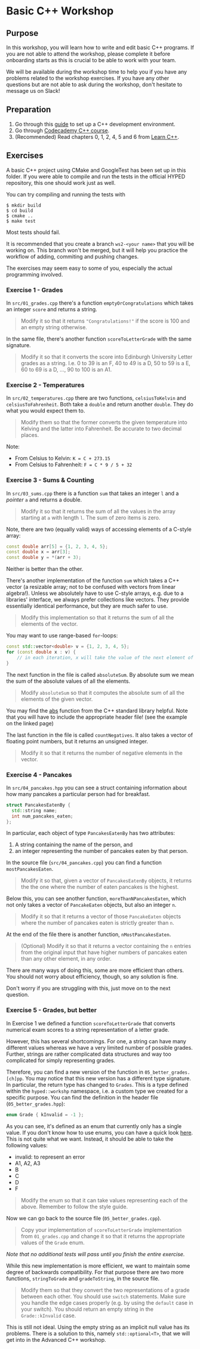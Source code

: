 # Basic C++ Workshop

## Purpose

In this workshop, you will learn how to write and edit basic C++ programs.
If you are not able to attend the workshop, please complete it before onboarding starts as this is crucial to be able to work with your team.

We will be available during the workshop time to help you if you have any problems related to the workshop exercises.
If you have any other questions but are not able to ask during the workshop, don't hesitate to message us on Slack!

## Preparation

1. Go through this [guide](https://github.com/Hyp-ed/hyped-2022/wiki/CPP-Getting-Started) to set up a C++ development environment.
2. Go through [Codecademy C++ course](https://www.codecademy.com/learn/learn-c-plus-plus).
3. (Recommended) Read chapters 0, 1, 2, 4, 5 and 6 from [Learn C++](https://www.learncpp.com/).

## Exercises

A basic C++ project using CMake and GoogleTest has been set up in this folder.
If you were able to compile and run the tests in the official HYPED repository, this one should work just as well.

You can try compiling and running the tests with

```
$ mkdir build
$ cd build
$ cmake ..
$ make test
```

Most tests should fail.

It is recommended that you create a branch `ws2-<your name>` that you will be working on.
This branch won't be merged, but it will help you practice the workflow of adding, commiting and pushing changes.

The exercises may seem easy to some of you, especially the actual programming involved.

### Exercise 1 - Grades

In `src/01_grades.cpp` there's a function `emptyOrCongratulations` which takes an integer `score` and returns a string.

> Modify it so that it returns `"Congratulations!"` if the score is 100 and an empty string otherwise.

In the same file, there's another function `scoreToLetterGrade` with the same signature.

> Modify it so that it converts the score into Edinburgh University Letter grades as a string. I.e. 0 to 39 is an F, 40 to 49 is a D, 50 to 59 is a E, 60 to 69 is a D, ..., 90 to 100 is an A1.

### Exercise 2 - Temperatures

In `src/02_temperatures.cpp` there are two functions, `celsiusToKelvin` and `celsiusToFahrenheit`. Both take a `double` and return another `double`.
They do what you would expect them to.

> Modify them so that the former converts the given temperature into Kelving and the latter into Fahrenheit. Be accurate to two decimal places.

Note:

- From Celsius to Kelvin: `K = C + 273.15`
- From Celsius to Fahrenheit: `F = C * 9 / 5 + 32`

### Exercise 3 - Sums & Counting

In `src/03_sums.cpp` there is a function `sum` that takes an integer `l` and a _pointer_ `a` and returns a double.

> Modify it so that it returns the sum of all the values in the array starting at `a` with length `l`. The sum of zero items is zero.

Note, there are two (equally valid) ways of accessing elements of a C-style array:

```cpp
const double arr[5] = {1, 2, 3, 4, 5};
const double x = arr[3];
const double y = *(arr + 3);
```

Neither is better than the other.

There's another implementation of the function `sum` which takes a C++ vector (a resizable array; not to be confused with vectors from linear algebra!).
Unless we absolutely have to use C-style arrays, e.g. due to a libraries' interface, we always prefer collections like vectors.
They provide essentially identical performance, but they are much safer to use.

> Modify this implementation so that it returns the sum of all the elements of the vector.

You may want to use range-based `for`-loops:

```cpp
const std::vector<double> v = {1, 2, 3, 4, 5};
for (const double x : v) {
    // in each iteration, x will take the value of the next element of v
}
```

The next function in the file is called `absoluteSum`.
By absolute sum we mean the sum of the absolute values of all the elements.

> Modify `absoluteSum` so that it computes the absolute sum of all the elements of the given vector.

You may find the [abs](https://www.cplusplus.com/reference/cmath/abs/) function from the C++ standard library helpful.
Note that you will have to include the appropriate header file! (see the example on the linked page)

The last function in the file is called `countNegatives`.
It also takes a vector of floating point numbers, but it returns an unsigned integer.

> Modify it so that it returns the number of negative elements in the vector.

### Exercise 4 - Pancakes

In `src/04_pancakes.hpp` you can see a struct containing information about how many pancakes a particular person had for breakfast.

```cpp
struct PancakesEatenBy {
  std::string name;
  int num_pancakes_eaten;
};
```

In particular, each object of type `PancakesEatenBy` has two attributes:

1. A string containing the name of the person, and
2. an integer representing the number of pancakes eaten by that person.

In the source file (`src/04_pancakes.cpp`) you can find a function `mostPancakesEaten`.

> Modify it so that, given a vector of `PancakesEatenBy` objects, it returns the the one where the number of eaten pancakes is the highest.

Below this, you can see another function, `moreThanNPancakesEaten`, which not only takes a vector of `PancakeEaten` objects, but also an integer `n`.

> Modify it so that it returns a vector of those `PancakeEaten` objects where the number of pancakes eaten is strictly greater than `n`.

At the end of the file there is another function, `nMostPancakesEaten`.

> (Optional) Modify it so that it returns a vector containing the `n` entries from the original input that have higher numbers of pancakes eaten than any other element, in any order. 

There are many ways of doing this, some are more efficient than others.
You should not worry about efficiency, though, so any solution is fine.

Don't worry if you are struggling with this, just move on to the next question.

### Exercise 5 - Grades, but better

In Exercise 1 we defined a function `scoreToLetterGrade` that converts numerical exam scores to a string representation of a letter grade.

However, this has several shortcomings.
For one, a string can have many different values whereas we have a very limited number of possible grades.
Further, strings are rather complicated data structures and way too complicated for simply representing grades.

Therefore, you can find a new version of the function in `05_better_grades.[ch]pp`. 
You may notice that this new version has a different type signature.
In particular, the return type has changed to `Grades`.
This is a type defined within the `hyped::workshp` namespace, i.e. a custom type we created for a specific purpose.
You can find the definition in the header file (`05_better_grades.hpp`):

```cpp
enum Grade { kInvalid = -1 };
```

As you can see, it's defined as an enum that currently only has a single value.
If you don't know how to use enums, you can have a quick look [here](https://www.tutorialspoint.com/how-to-use-enums-in-cplusplus).
This is not quite what we want.
Instead, it should be able to take the following values:

- invalid: to represent an error
- A1, A2, A3
- B
- C
- D
- F

> Modify the enum so that it can take values representing each of the above. Remember to follow the style guide.

Now we can go back to the source file (`05_better_grades.cpp`).

> Copy your implementation of `scoreToLetterGrade` implementation from `01_grades.cpp` and change it so that it returns the appropriate values of the `Grade` enum.

*Note that no additional tests will pass until you finish the entire exercise.*

While this new implementation is more efficient, we want to maintain some degree of backwards compatibility.
For that purpose there are two more functions, `stringToGrade` and `gradeToString`, in the source file.

> Modify them so that they convert the two representations of a grade between each other. You should use `switch` statements. 
> Make sure you handle the edge cases properly (e.g. by using the `default` case in your switch). You should return an empty
> string in the `Grade::kInvalid` case.

This is still not ideal. Using the empty string as an implicit null value has its problems.
There is a solution to this, namely `std::optional<T>`, that we will get into in the Advanced C++ workshop.
